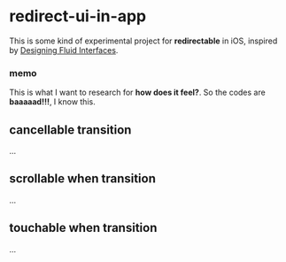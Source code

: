# redirect-ui-in-app

This is some kind of experimental project for **redirectable** in iOS, inspired by [Designing Fluid Interfaces](https://developer.apple.com/videos/play/wwdc2018/803/).

### memo

This is what I want to research for **how does it feel?**. So the codes are **baaaaad!!!**, I know this.

## cancellable transition

...

## scrollable when transition

...

## touchable when transition

...
